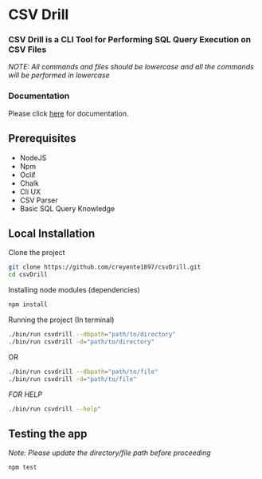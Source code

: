 # CSV Drill

### CSV Drill is a CLI Tool for Performing SQL Query Execution on CSV Files

*NOTE: All commands and files should be lowercase and all the commands will be performed in lowercase*

### Documentation

Please click [here](https://github.com/creyente1897/csvDrill/blob/master/DOCUMENTATION.md) for documentation.

## Prerequisites

- NodeJS 
- Npm
- Oclif
- Chalk
- Cli UX
- CSV Parser
- Basic SQL Query Knowledge 

## Local Installation

Clone the project

```sh
git clone https://github.com/creyente1897/csvDrill.git
cd csvDrill
```

Installing node modules (dependencies)

```sh
npm install
```

Running the project (In terminal)

```sh
./bin/run csvdrill --dbpath="path/to/directory"
./bin/run csvdrill -d="path/to/directory"
```

OR

```sh
./bin/run csvdrill --dbpath="path/to/file"
./bin/run csvdrill -d="path/to/file"
```

*FOR HELP*

```sh
./bin/run csvdrill --help"
```

## Testing the app

*Note: Please update the directory/file path before proceeding*

```sh
npm test
```